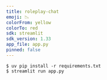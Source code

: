 ```yaml
---
title: roleplay-chat
emoji: 📉
colorFrom: yellow
colorTo: red
sdk: streamlit
sdk_version: 1.33
app_file: app.py
pinned: false
---
```


    $ uv pip install -r requirements.txt
    $ streamlit run app.py
